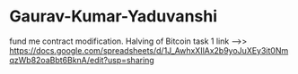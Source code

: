 # Gaurav-Kumar-Yaduvanshi
fund me contract modification.
Halving of Bitcoin task 1 link -->>    https://docs.google.com/spreadsheets/d/1J_AwhxXIlAx2b9yoJuXEy3it0NmqzWb82oaBbt6BknA/edit?usp=sharing
